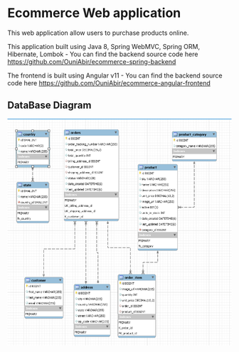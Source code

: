# Ecommerce Web application

This web application allow users to purchase products online.

This application built using Java 8, Spring WebMVC, Spring ORM, Hibernate, Lombok - You can find the backend source code here  https://github.com/OuniAbir/ecommerce-spring-backend


The frontend is built using Angular v11 - You can find the backend source code here https://github.com/OuniAbir/ecommerce-angular-frontend

## DataBase Diagram

![Db Diagram ](Db_Diagram.PNG)